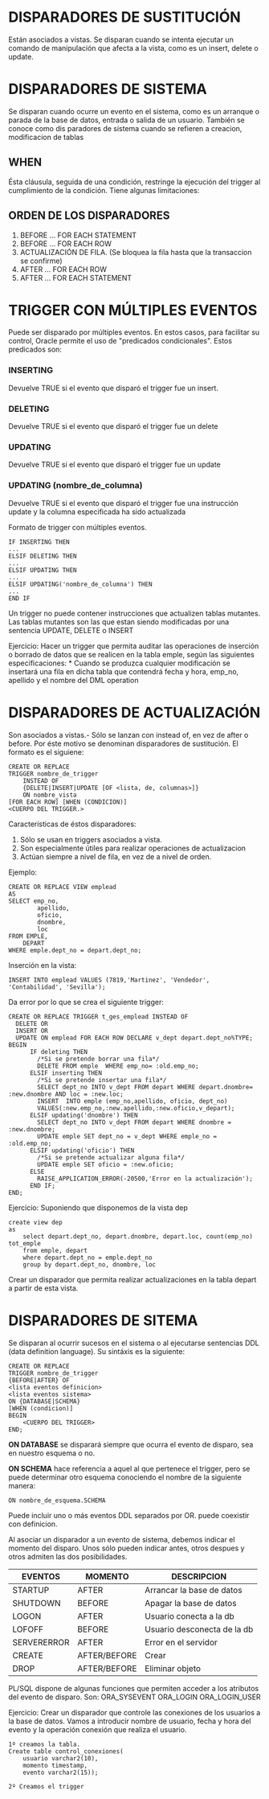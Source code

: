 # DISPARADORES DE SUSTITUCIÓN
Están asociados a vistas. Se disparan cuando se intenta ejecutar un comando de 
manipulación que afecta a la vista, como es un insert, delete o update.

# DISPARADORES DE SISTEMA
Se disparan cuando ocurre un evento en el sistema, como es un arranque o parada
de la base de datos, entrada o salida de un usuario. También se conoce como dis
paradores de sistema cuando se refieren a creacion, modificacion de tablas

## WHEN
Ésta cláusula, seguida de una condición, restringe la ejecución del trigger al
cumplimiento de la condición. Tiene algunas limitaciones:


## ORDEN DE LOS DISPARADORES
1. BEFORE ... FOR EACH STATEMENT
2. BEFORE ... FOR EACH ROW
3. ACTUALIZACIÓN DE FILA. (Se bloquea la fila hasta que la transaccion se confirme)
4. AFTER ... FOR EACH ROW
5. AFTER ... FOR EACH STATEMENT


# TRIGGER CON MÚLTIPLES EVENTOS

Puede ser disparado por múltiples eventos. En estos casos, para facilitar su 
control, Oracle permite el uso de "predicados condicionales". Estos predicados
son:
### INSERTING
Devuelve TRUE si el evento que disparó el trigger fue un insert.
### DELETING
Devuelve TRUE si el evento que disparó el trigger fue un delete
### UPDATING
Devuelve TRUE si el evento que disparó el trigger fue un update
### UPDATING (nombre_de_columna)
Devuelve TRUE si el evento que disparó el trigger fue una instrucción update y la
columna especificada ha sido actualizada

Formato de trigger con múltiples eventos.

	IF INSERTING THEN
	...
	ELSIF DELETING THEN
	...
	ELSIF UPDATING THEN
	...
	ELSIF UPDATING('nombre_de_columna') THEN
	...
	END IF

Un trigger no puede contener instrucciones que actualizen tablas mutantes. Las
tablas mutantes son las que estan siendo modificadas por una sentencia UPDATE,
DELETE o INSERT

Ejercicio:
	Hacer un trigger que permita auditar las operaciones de inserción o borrado
	de datos que se realicen en la tabla emple, según las siguientes 
	especificaciones:
	* Cuando se produzca cualquier modificación se insertará una fila en dicha
	tabla que contendrá fecha y hora, emp_no, apellido y el nombre del DML 
	operation


DISPARADORES DE ACTUALIZACIÓN
=============================
Son asociados a vistas.- Sólo se lanzan con instead of, en vez de after o before.
Por éste motivo se denominan disparadores de sustitución. El formato es el siguiene:

	CREATE OR REPLACE
	TRIGGER nombre_de_trigger
		INSTEAD OF 
		{DELETE|INSERT|UPDATE [OF <lista, de, columnas>]}
		ON nombre_vista
	[FOR EACH ROW] [WHEN (CONDICION)]
	<CUERPO DEL TRIGGER.>

Características de éstos disparadores:
1. Sólo se usan en triggers asociados a vista.
2. Son especialmente útiles para realizar operaciones de actualizacion
3. Actúan siempre a nivel de fila, en vez de a nivel de orden.

Ejemplo:

	CREATE OR REPLACE VIEW emplead
	AS
	SELECT emp_no,
	        apellido,
	        oficio,
	        dnombre,
	        loc
	FROM EMPLE,
	    DEPART
	WHERE emple.dept_no = depart.dept_no;

Inserción en la vista:

	INSERT INTO emplead VALUES (7819,'Martinez', 'Vendedor', 'Contabilidad', 'Sevilla');

Da error por lo que se crea el siguiente trigger:

	CREATE OR REPLACE TRIGGER t_ges_emplead INSTEAD OF
	  DELETE OR
	  INSERT OR
	  UPDATE ON emplead FOR EACH ROW DECLARE v_dept depart.dept_no%TYPE;
	BEGIN
	      IF deleting THEN
	        /*Si se pretende borrar una fila*/
	        DELETE FROM emple  WHERE emp_no= :old.emp_no;
	      ELSIF inserting THEN
	        /*Si se pretende insertar una fila*/
	        SELECT dept_no INTO v_dept FROM depart WHERE depart.dnombre= :new.dnombre AND loc = :new.loc;
	        INSERT  INTO emple (emp_no,apellido, oficio, dept_no)
	        VALUES(:new.emp_no,:new.apellido,:new.oficio,v_depart);
	      ELSIF updating('dnombre') THEN
	        SELECT dept_no INTO v_dept FROM depart WHERE dnombre = :new.dnombre;
	        UPDATE emple SET dept_no = v_dept WHERE emple_no = :old.emp_no;
	      ELSIF updating('oficio') THEN
	        /*Si se pretende actualizar alguna fila*/
	        UPDATE emple SET oficio = :new.oficio;
	      ELSE
	        RAISE_APPLICATION_ERROR(-20500,'Error en la actualización');
	      END IF;
	END;

Ejercicio:
Suponiendo que disponemos de la vista dep 

	create view dep
	as 
		select depart.dept_no, depart.dnombre, depart.loc, count(emp_no) tot_emple
		from emple, depart
		where depart.dept_no = emple.dept_no
		group by depart.dept_no, dnombre, loc

Crear un disparador que permita realizar actualizaciones en la tabla depart a 
partir de esta vista. 

DISPARADORES DE SITEMA
======================
Se disparan al ocurrir sucesos en el sistema o al ejecutarse sentencias DDL (data
definition language). Su sintáxis es la siguiente:

	CREATE OR REPLACE
	TRIGGER nombre_de_trigger
	{BEFORE|AFTER} OF
	<lista eventos definicion>
	<lista eventos sistema>
	ON {DATABASE|SCHEMA}
	[WHEN (condicion)]
	BEGIN
		<CUERPO DEL TRIGGER>
	END;

__ON DATABASE__ se disparará siempre que ocurra el evento de disparo, sea en nuestro
esquema o no.

__ON SCHEMA__ hace referencia a aquel al que pertenece el trigger, pero se 
puede determinar otro esquema conociendo el nombre de la siguiente manera:

	ON nombre_de_esquema.SCHEMA

<lista de eventos definicion> Puede incluir uno o más eventos DDL separados por
OR. <lista eventos sistema> puede coexistir con definicion.


Al asociar un disparador a un evento de sistema, debemos indicar el momento del 
disparo. Unos sólo pueden indicar antes, otros despues y otros admiten las dos 
posibilidades.

__EVENTOS__    |     __MOMENTO__    | __DESCRIPCION__             
---------------|--------------------|-----------------------------
STARTUP        |     AFTER          |  Arrancar la base de datos  
SHUTDOWN       |     BEFORE         |  Apagar la base de datos    
LOGON          |     AFTER          |  Usuario conecta a la db    
LOFOFF         |     BEFORE         | Usuario desconecta de la db 
SERVERERROR    |     AFTER          |  Error en el servidor       
CREATE         |    AFTER/BEFORE    |  Crear                      
DROP           |    AFTER/BEFORE    |  Eliminar objeto            

PL/SQL dispone de algunas funciones que permiten acceder a los atributos del evento
de disparo. Son:
ORA_SYSEVENT
ORA_LOGIN
ORA_LOGIN_USER

Ejercicio:
	Crear un disparador que controle las conexiones de los usuarios a la base de 
	datos. Vamos a introducir nombre de usuario, fecha y hora del evento y la 
	operación conexión que realiza el usuario.

	1º creamos la tabla.
	Create table control_conexiones(
		usuario varchar2(10), 
		momento timestamp,
		evento varchar2(15));

	2º Creamos el trigger
	
